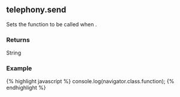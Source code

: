telephony.send
-----------
Sets the function to be called when .

### Returns ###
String

### Example ###
{% highlight javascript %}
    console.log(navigator.class.function);
{% endhighlight %}